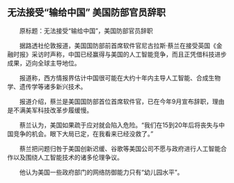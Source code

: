 ## 无法接受“输给中国” 美国防部官员辞职
　　原标题：无法接受“输给中国”，美国防部官员辞职

　　据路透社伦敦报道，美国国防部前首席软件官尼古拉斯·蔡兰在接受英国《金融时报》采访时声称，中国已经赢得与美国的人工智能竞争，而且正凭借科技进步成果，迈向全球主导地位。

　　报道称，西方情报界估计中国很可能在大约十年内主导人工智能、合成生物学、遗传学等诸多新兴技术。

　　报道介绍，蔡兰是美国国防部首位首席软件官，已在今年9月宣布辞职，理由是不满美军科技改革步履缓慢。

　　蔡兰认为，美国如果疏于应对就会陷入危险。“我们在15到20年后将丧失与中国竞争的机会。眼下大局已定，在我看来已经没救了。”

　　蔡兰把问题归咎于美国创新迟缓、谷歌等美国公司不愿与政府进行人工智能合作以及围绕人工智能技术的诸多伦理争议。

　　他认为美国一些政府部门的网络防御能力只有“幼儿园水平”。

